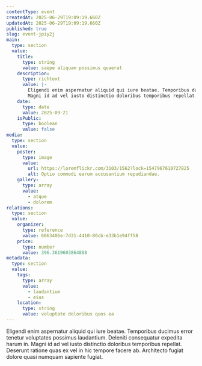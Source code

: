 ```yaml
---
contentType: event
createdAt: 2025-06-29T19:09:19.660Z
updatedAt: 2025-06-29T19:09:19.660Z
published: true
slug: event-jpiy2j
main:
  type: section
  value:
    title:
      type: string
      value: saepe aliquam possimus quaerat
    description:
      type: richtext
      value: |-
        Eligendi enim aspernatur aliquid qui iure beatae. Temporibus ducimus error tenetur voluptates possimus laudantium. Deleniti consequatur expedita harum in.
        Magni id ad vel iusto distinctio doloribus temporibus repellat. Deserunt ratione quas ex vel in hic tempore facere ab. Architecto fugiat dolore quasi numquam sapiente fugiat.
    date:
      type: date
      value: 2025-09-21
    isPublic:
      type: boolean
      value: false
media:
  type: section
  value:
    poster:
      type: image
      value:
        url: https://loremflickr.com/3103/1562?lock=1547967610727825
        alt: Optio commodi earum accusantium repudiandae.
    gallery:
      type: array
      value:
        - atque
        - dolorem
relations:
  type: section
  value:
    organizer:
      type: reference
      value: 6063406e-7d31-4410-80cb-e33b1e94ff58
    price:
      type: number
      value: 396.3619603864808
metadata:
  type: section
  value:
    tags:
      type: array
      value:
        - laudantium
        - eius
    location:
      type: string
      value: voluptate doloribus quos ea
---
```


Eligendi enim aspernatur aliquid qui iure beatae. Temporibus ducimus error tenetur voluptates possimus laudantium. Deleniti consequatur expedita harum in.
Magni id ad vel iusto distinctio doloribus temporibus repellat. Deserunt ratione quas ex vel in hic tempore facere ab. Architecto fugiat dolore quasi numquam sapiente fugiat.